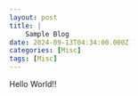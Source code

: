 ```yaml
---
layout: post
title: |
    Sample Blog
date: 2024-09-13T04:34:00.000Z
categories: [Misc]
tags: [Misc]
---
```



Hello World!!

